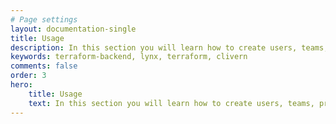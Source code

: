 ```yaml
---
# Page settings
layout: documentation-single
title: Usage
description: In this section you will learn how to create users, teams, projects, environments and snapshots.
keywords: terraform-backend, lynx, terraform, clivern
comments: false
order: 3
hero:
    title: Usage
    text: In this section you will learn how to create users, teams, projects, environments and snapshots.
---
```


